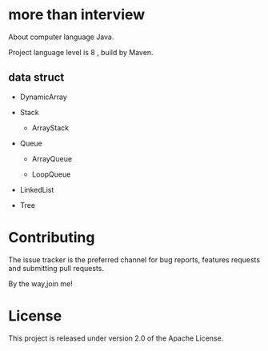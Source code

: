 # more than interview

About computer language Java.

Project language level is 8 , build by Maven.

## data struct

* DynamicArray

* Stack

    * ArrayStack

* Queue

    * ArrayQueue
    
    * LoopQueue

* LinkedList

* Tree

# Contributing

The issue tracker is the preferred channel for bug reports, features requests and submitting pull requests.

By the way,join me!

# License

This project is released under version 2.0 of the Apache License.